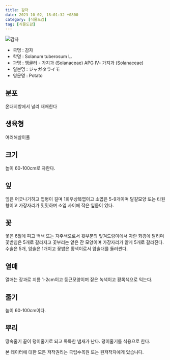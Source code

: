 ```yaml
---
title: 감자
date: 2023-10-02, 18:01:32 +0800
category: [식물도감]
tag: [식물도감]
---
```




![감자](http://www.nature.go.kr/fileUpload/plants/basic/Solanaceae/Solanum/7869/1_th2.JPG)
- 국명 : 감자
- 학명 : Solanum tuberosum L.
- 과명 : 앵글러 - 가지과 (Solanaceae) APG Ⅳ- 가지과 (Solanaceae)
- 일본명 : ジャガタライモ
- 영문명 : Potato


## 분포
온대지방에서 널리 재배한다
## 생육형
여러해살이풀
## 크기
높이 60-100cm로 자란다.
## 잎
잎은 어긋나기하고 엽병이 길며 1회우상복엽이고 소엽은 5-9개이며 달걀모양 또는 타원형이고 가장자리가 밋밋하며 소엽 사이에 작은 잎몸이 있다.
## 꽃
꽃은 6월에 피고 백색 또는 자주색으로서 윗부분의 잎겨드랑이에서 자란 화경에 달리며 꽃받침은 5개로 갈라지고 꽃부리는 얕은 잔 모양이며 가장자리가 얕게 5개로 갈라진다. 수술은 5개, 암술은 1개이고 꽃밥은 황색이로서 암술대를 둘러싼다.
## 열매
열매는 장과로 지름 1-2cm이고 둥근모양이며 짙은 녹색이고 황록색으로 익는다.
## 줄기
높이 60-100cm이다.
## 뿌리
땅속줄기 끝이 덩이줄기로 되고 독특한 냄새가 난다. 덩이줄기를 식용으로 한다.






본 데이터에 대한 모든 저작권리는 국립수목원 또는 원저작자에게 있습니다.
